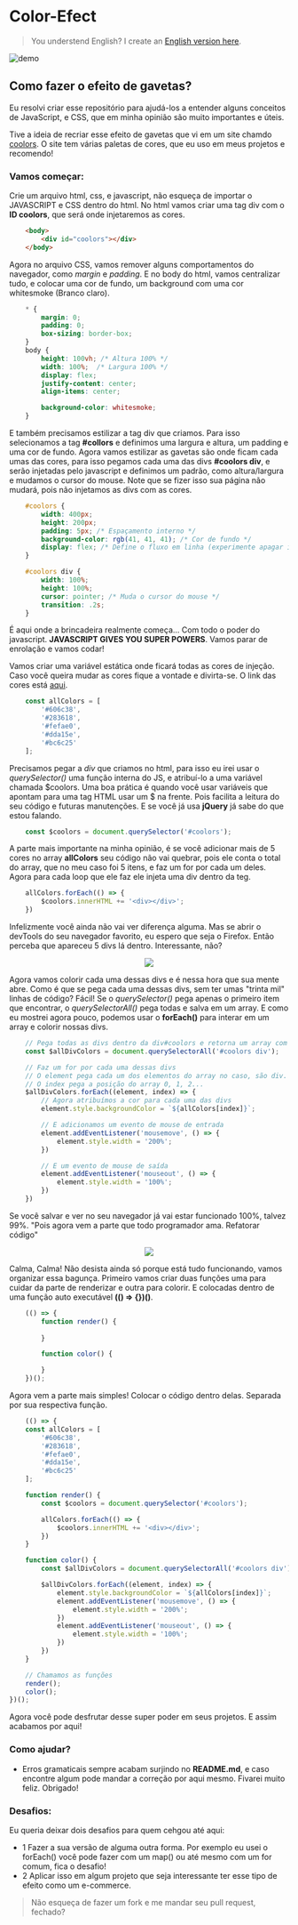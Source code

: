 # Color-Efect

> You understend English? I create an [English version here](./README-en.md).

![demo](./img/demo.gif)

## Como fazer o efeito de gavetas?

Eu resolvi criar esse repositório para ajudá-los a entender alguns conceitos de JavaScript, e CSS, que em minha opinião são muito importantes e úteis.

Tive a ideia de recriar esse efeito de gavetas que vi em um site chamdo [coolors](https://coolors.co/palettes/trending). O site tem várias paletas de cores, que eu uso em meus projetos e recomendo!

### Vamos começar:

Crie um arquivo html, css, e javascript, não esqueça de importar o JAVASCRIPT e CSS dentro do html. No html vamos criar uma tag div com o __ID coolors__, que será onde injetaremos as cores.

```html
    <body>
        <div id="coolors"></div>
    </body>
```

Agora no arquivo CSS, vamos remover alguns comportamentos do navegador, como _margin_ e _padding_. E no body do html, vamos centralizar tudo, e colocar uma cor de fundo, um background com uma cor whitesmoke (Branco claro).

```css
    * {
        margin: 0;
        padding: 0;
        box-sizing: border-box;
    }
    body {
        height: 100vh; /* Altura 100% */
        width: 100%;  /* Largura 100% */
        display: flex;
        justify-content: center;
        align-items: center;

        background-color: whitesmoke;
    }
```

E também precisamos estilizar a tag div que criamos. Para isso selecionamos a tag  __#collors__ e definimos uma largura e altura, um padding e uma cor de fundo. Agora vamos estilizar as gavetas são onde ficam cada umas das cores, para isso pegamos cada uma das divs __#coolors div__, e serão injetadas pelo javascript e definimos um padrão, como altura/largura e mudamos o cursor do mouse. Note que se fizer isso sua página não mudará, pois não injetamos as divs com as cores.

```css
    #coolors {
        width: 400px;
        height: 200px;
        padding: 5px; /* Espaçamento interno */
        background-color: rgb(41, 41, 41); /* Cor de fundo */
        display: flex; /* Define o fluxo em linha (experimente apagar isso para ver!) */
    }

    #coolors div {
        width: 100%;
        height: 100%;
        cursor: pointer; /* Muda o cursor do mouse */
        transition: .2s; 
    }
```

É aqui onde a brincadeira realmente começa... Com todo o poder do javascript. __JAVASCRIPT GIVES YOU SUPER POWERS__. Vamos parar de enrolação e vamos codar!

Vamos criar uma variável estática onde ficará todas as cores de injeção. Caso você queira mudar as cores fique a vontade e divirta-se. O link das cores está [aqui](https://coolors.co/palettes/trending).

```javascript
    const allColors = [
        '#606c38', 
        '#283618', 
        '#fefae0', 
        '#dda15e', 
        '#bc6c25'
    ];
```

Precisamos pegar a _div_ que criamos no html, para isso eu irei usar o _querySelector()_ uma função interna do JS, e atribuí-lo a uma variável chamada $coolors. Uma boa prática é quando você usar variáveis que apontam para uma tag HTML usar um $ na frente. Pois facilita a leitura do seu código e futuras manutenções. E se você já usa __jQuery__ já sabe do que estou falando. 

```javascript 
    const $coolors = document.querySelector('#coolors');
```

A parte mais importante na minha opinião, é se você adicionar mais de 5 cores no array __allColors__ seu código não vai quebrar, pois ele conta o total do array, que no meu caso foi 5 itens, e faz um for por cada um deles. Agora para cada loop que ele faz ele injeta uma div dentro da teg.

```javascript
    allColors.forEach(() => {
        $coolors.innerHTML += '<div></div>';
    })
```

Infelizmente você ainda não vai ver diferença alguma. Mas se abrir o devTools do seu navegador favorito, eu espero que seja o Firefox. Então perceba que apareceu 5 divs lá dentro. Interessante, não?

<p align="center"> 
    <img src="./img/devTools.png">
</p>

Agora vamos colorir cada uma dessas divs e é nessa hora que sua mente abre. Como é que se pega cada uma dessas divs, sem ter umas "trinta mil" linhas de código? Fácil! Se o _querySelector()_ pega apenas o primeiro item que encontrar, o _querySelectorAll()_ pega todas e salva em um array. E como eu mostrei agora pouco, podemos usar o __forEach()__ para interar em um array e colorir nossas divs.

```javascript
    // Pega todas as divs dentro da div#coolors e retorna um array com cada uma.
    const $allDivColors = document.querySelectorAll('#coolors div');

    // Faz um for por cada uma dessas divs
    // O element pega cada um dos elementos do array no caso, são div.
    // O index pega a posição do array 0, 1, 2...
    $allDivColors.forEach((element, index) => {
        // Agora atribuímos a cor para cada uma das divs
        element.style.backgroundColor = `${allColors[index]}`;

        // E adicionamos um evento de mouse de entrada
        element.addEventListener('mousemove', () => {
            element.style.width = '200%';
        })

        // E um evento de mouse de saída
        element.addEventListener('mouseout', () => {
            element.style.width = '100%';
        })
    })
```

Se você salvar e ver no seu navegador já vai estar funcionado 100%, talvez 99%. "Pois agora vem a parte que todo programador ama. Refatorar código"

<p align="center"> 
    <img src="./img/meme.gif">
</p>
 
Calma, Calma! Não desista ainda só porque está tudo funcionando, vamos organizar essa bagunça. 
Primeiro vamos criar duas funções uma para cuidar da parte de renderizar e outra para colorir. E colocadas dentro de uma função auto executável __(() => {})()__.

```javascript
    (() => {
        function render() {
    
        }

        function color() {

        }
    })();
```

Agora vem a parte mais simples! Colocar o código dentro delas. Separada por sua respectiva função.

```javascript
    (() => {
    const allColors = [
        '#606c38', 
        '#283618',
        '#fefae0',
        '#dda15e',
        '#bc6c25'
    ];

    function render() {
        const $coolors = document.querySelector('#coolors');

        allColors.forEach(() => {
            $coolors.innerHTML += '<div></div>';
        })
    }

    function color() {
        const $allDivColors = document.querySelectorAll('#coolors div');

        $allDivColors.forEach((element, index) => {
            element.style.backgroundColor = `${allColors[index]}`;
            element.addEventListener('mousemove', () => {
                element.style.width = '200%';
            })
            element.addEventListener('mouseout', () => {
                element.style.width = '100%';
            })
        })
    }

    // Chamamos as funções
    render();
    color();
})();
```

Agora você pode desfrutar desse super poder em seus projetos. E assim acabamos por aqui!

### Como ajudar?

- Erros gramaticais sempre acabam surjindo no __README.md__, e caso encontre algum pode mandar a correção por aqui mesmo. Fivarei muito feliz. Obrigado!

### Desafios:

Eu queria deixar dois desafios para quem cehgou até aqui:
 
- 1 Fazer a sua versão de alguma outra forma. Por exemplo eu usei o forEach() você pode fazer com um map() ou até mesmo com um for comum, fica o desafio!
- 2 Aplicar isso em algum projeto que seja interessante ter esse tipo de efeito como um e-commerce.


> Não esqueça de fazer um fork e me mandar seu pull request, fechado?
